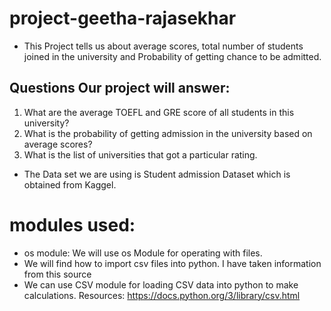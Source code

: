 # project-geetha-rajasekhar

* This Project tells us about average scores, total number of students joined in the university and Probability of getting chance to be 
admitted.

## Questions Our project will answer:
1. What are the average TOEFL and GRE score of all students in this university?
2. What is the probability of getting admission in the university based on average scores?
3. What is the list of universities that got a particular rating.

* The Data set we are using is Student admission Dataset which is obtained from Kaggel.

# modules used:
* os module: We will use os Module for operating with  files.
* We will find how to import csv files into python. I have taken information from this source
* We can use CSV module for loading CSV data into python to make calculations. 
  Resources: https://docs.python.org/3/library/csv.html
